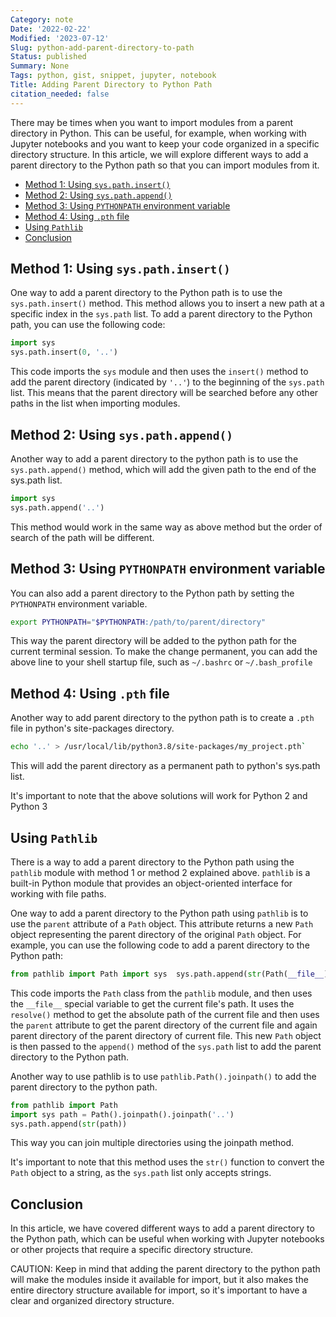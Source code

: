 ```yaml
---
Category: note
Date: '2022-02-22'
Modified: '2023-07-12'
Slug: python-add-parent-directory-to-path
Status: published
Summary: None
Tags: python, gist, snippet, jupyter, notebook
Title: Adding Parent Directory to Python Path
citation_needed: false
---
```



There may be times when you want to import modules from a parent directory in Python. This can be useful, for example, when working with Jupyter notebooks and you want to keep your code organized in a specific directory structure. In this article, we will explore different ways to add a parent directory to the Python path so that you can import modules from it.

<!-- MarkdownTOC autolink="true" autoanchor="true" -->

- [Method 1: Using `sys.path.insert()`](#method-1-using-syspathinsert)
- [Method 2: Using `sys.path.append()`](#method-2-using-syspathappend)
- [Method 3: Using `PYTHONPATH` environment variable](#method-3-using-pythonpath-environment-variable)
- [Method 4: Using `.pth` file](#method-4-using-pth-file)
- [Using `Pathlib`](#using-pathlib)
- [Conclusion](#conclusion)

<!-- /MarkdownTOC -->

<a id="method-1-using-syspathinsert"></a>
## Method 1: Using `sys.path.insert()`

One way to add a parent directory to the Python path is to use the `sys.path.insert()` method. This method allows you to insert a new path at a specific index in the `sys.path` list. To add a parent directory to the Python path, you can use the following code:

```python
import sys
sys.path.insert(0, '..')
```
This code imports the `sys` module and then uses the `insert()` method to add the parent directory (indicated by `'..'`) to the beginning of the `sys.path` list. This means that the parent directory will be searched before any other paths in the list when importing modules.

<a id="method-2-using-syspathappend"></a>
## Method 2: Using `sys.path.append()`

Another way to add a parent directory to the python path is to use the `sys.path.append()` method, which will add the given path to the end of the sys.path list.
```python
import sys
sys.path.append('..')
```

This method would work in the same way as above method but the order of search of the path will be different.

<a id="method-3-using-pythonpath-environment-variable"></a>
## Method 3: Using `PYTHONPATH` environment variable

You can also add a parent directory to the Python path by setting the `PYTHONPATH` environment variable.

```sh
export PYTHONPATH="$PYTHONPATH:/path/to/parent/directory"
```
This way the parent directory will be added to the python path for the current terminal session. To make the change permanent, you can add the above line to your shell startup file, such as `~/.bashrc` or `~/.bash_profile`

<a id="method-4-using-pth-file"></a>
## Method 4: Using `.pth` file

Another way to add parent directory to the python path is to create a `.pth` file in python's site-packages directory.

```sh
echo '..' > /usr/local/lib/python3.8/site-packages/my_project.pth`
```
This will add the parent directory as a permanent path to python's sys.path list.

It's important to note that the above solutions will work for Python 2 and Python 3

<a id="using-pathlib"></a>
## Using `Pathlib`
There is a way to add a parent directory to the Python path using the `pathlib` module with method 1 or method 2 explained above.  `pathlib` is a built-in Python module that provides an object-oriented interface for working with file paths.

One way to add a parent directory to the Python path using `pathlib` is to use the `parent` attribute of a `Path` object. This attribute returns a new `Path` object representing the parent directory of the original `Path` object. For example, you can use the following code to add a parent directory to the Python path:

```python
from pathlib import Path import sys  sys.path.append(str(Path(__file__).resolve().parent.parent))
```

This code imports the `Path` class from the `pathlib` module, and then uses the `__file__` special variable to get the current file's path. It uses the `resolve()` method to get the absolute path of the current file and then uses the `parent` attribute to get the parent directory of the current file and again parent directory of the parent directory of current file. This new `Path` object is then passed to the `append()` method of the `sys.path` list to add the parent directory to the Python path.

Another way to use pathlib is to use `pathlib.Path().joinpath()` to add the parent directory to the python path.

```python
from pathlib import Path
import sys path = Path().joinpath().joinpath('..')
sys.path.append(str(path))
```
This way you can join multiple directories using the joinpath method.

It's important to note that this method uses the `str()` function to convert the `Path` object to a string, as the `sys.path` list only accepts strings.
<a id="conclusion"></a>
## Conclusion

In this article, we have covered different ways to add a parent directory to the Python path, which can be useful when working with Jupyter notebooks or other projects that require a specific directory structure. 

CAUTION: Keep in mind that adding the parent directory to the python path will make the modules inside it available for import, but it also makes the entire directory structure available for import, so it's important to have a clear and organized directory structure.